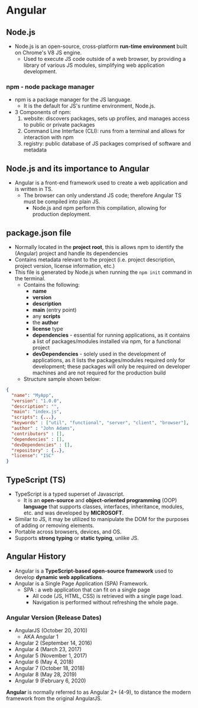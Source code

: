# Angular

## Node.js

- Node.js is an open-source, cross-platform **run-time environment** built on Chrome's V8 JS engine.
  - Used to execute JS code outside of a web browser, by providing a library of various JS modules, simplifying web application development.

### npm - node package manager

- npm is a package manager for the JS language.
  - It is the default for JS's runtime environment, Node.js.
- 3 Components of npm:
    1. website: discovers packages, sets up profiles, and manages access to public or private packages
    2. Command Line Interface (CLI): runs from a terminal and allows for interaction with npm
    3. registry: public database of JS packages comprised of software and metadata

## Node.js and its importance to Angular

- Angular is a front-end framework used to create a web application and is written in TS.
  - The browser can only understand JS code; therefore Angular TS must be compiled into plain JS.
    - Node.js and npm perform this compilation, allowing for production deployment.

## package.json file

- Normally located in the **project root**, this is allows npm to identify the (Angular) project and handle its dependencies
- Contains metadata relevant to the project (i.e. project description, project version, license information, etc.)
- This file is generated by Node.js when running the `npm init` command in the terminal.
  - Contains the following:
    - **name**
    - **version**
    - **description**
    - **main** (entry point)
    - any **scripts**
    - the **author**
    - **license** type
    - **dependencies** - essential for running applications, as it contains a list of packages/modules installed via npm, for a functional project
    - **devDependencies** - solely used in the development of applications, as it lists the packages/modules required only for development; these packages will only be required on developer machines and are not required for the production build
  - Structure sample shown below:

```json
{
  "name": "MyApp",
  "version": "1.0.0",
  "description": "",
  "main": "index.js",
  "scripts": {...},
  "keywords" : ["util", "functional", "server", "client", "browser"],
  "author" : "John Adams",
  "contributors" : [],
  "dependencies" : [],
  "devDependencies" : [],
  "repository" : {..},
  "license": "ISC"
}
```

## TypeScript (TS)
- TypeScript is a typed superset of Javascript.
    - It is an **open-source** and **object-oriented programming** (OOP) **language** that supports classes, interfaces, inheritance, modules, etc. and was developed by **MICROSOFT**.
- Similar to JS, it may be utilized to manipulate the DOM for the purposes of adding or removing elements.
- Portable across browsers, devices, and OS.
- Supports **strong typing** or **static typing**, unlike JS.

## Angular History
- Angular is a **TypeScript-based open-source framework** used to develop **dynamic web applications**.
- Angular is a Single Page Application (SPA) Framework.
    - SPA : a web application that can fit on a single page
        - All code (JS, HTML, CSS) is retrieved with a single page load.
        - Navigation is performed without refreshing the whole page.

### Angular Version (Release Dates)
- AngularJS (October 20, 2010)
    - AKA Angular 1
- Angular 2 (September 14, 2016)
- Angular 4 (March 23, 2017)
- Angular 5 (November 1, 2017)
- Angular 6 (May 4, 2018)
- Angular 7 (October 18, 2018)
- Angular 8 (May 28, 2019)
- Angular 9 (February 6, 2020)

**Angular** is normally referred to as Angular 2+ (4-9), to distance the modern framework from the original AngularJS.

